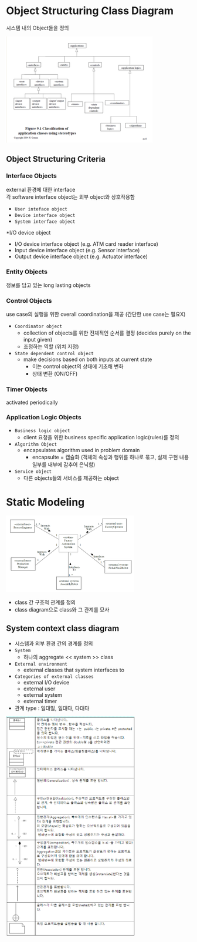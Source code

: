 # Object Structuring Class Diagram

시스템 내의 Object들을 정의  

<img width="400" src="./img/07_1.png">  

## Object Structuring Criteria
### Interface Objects  
external 환경에 대한 interface  
각 software interface object는 외부 object와 상호작용함
- `User inteface object`
- `Device interface object`
- `System interface object`  

*I/O device object
- I/O device interface object (e.g. ATM card reader interface)
- Input device interface object (e.g. Sensor interface)
- Output device interface object (e.g. Actuator interface)

### Entity Objects  
정보를 담고 있는 long lasting objects

### Control Objects  
use case의 실행을 위한 overall coordination을 제공 (간단한 use case는 필요X)  
- `Coordinator object`
	- collection of objects를 위한 전체적인 순서를 결정 (decides purely on the input given)
	- 조정하는 역할 (위치 지정)
- `State dependent control object`
	-  make decisions based on both inputs at current state
		- 이는 control object의 상태에 기초해 변화
		- 상태 변환 (ON/OFF)

### Timer Objects  
activated periodically

### Application Logic Objects  
- `Business logic object`
	- client 요청을 위한 business specific application logic(rules)를 정의
- `Algorithm Object`
	- encapsulates algorithm used in problem domain
		- encapsulte = 캡슐화 (객체의 속성과 행위를 하나로 묶고, 실제 구현 내용 일부를 내부에 감추어 은닉함)
- `Service object`
	- 다른 objects들의 서비스를 제공하는 object  

# Static Modeling

<img width="350" src="./img/07_2.png">  

- class 간 구조적 관계를 정의
- class diagram으로 class와 그 관계를 묘사

## System context class diagram

- 시스템과 외부 환경 간의 경계를 정의
- `System`
	- 하나의 aggregate << system >> class
- `External environment`
	- external classes that system interfaces to
- `Categories of external classes`
	- external I/O device
	- external user
	- external system
	- external timer
- 관계 type : 일대일, 일대다, 다대다

<img width="350" src="./img/07_3.png">  
